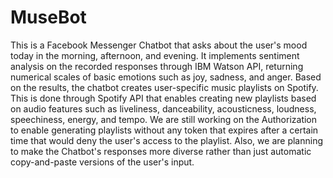 # MuseBot

This is a Facebook Messenger Chatbot that asks about the user's mood today in the morning, afternoon, and evening.
It implements sentiment analysis on the recorded responses through IBM Watson API, returning numerical scales of basic emotions such as joy, sadness, and anger.
Based on the results, the chatbot creates user-specific music playlists on Spotify. This is done through Spotify API that enables creating new playlists based on audio features such as liveliness, danceability, acousticness, loudness, speechiness, energy, and tempo.
We are still working on the Authorization to enable generating playlists without any token that expires after a certain time that would deny the user's access to the playlist.
Also, we are planning to make the Chatbot's responses more diverse rather than just automatic copy-and-paste versions of the user's input.
